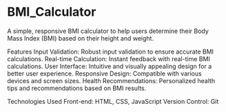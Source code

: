 # BMI_Calculator
A simple, responsive BMI calculator to help users determine their Body Mass Index (BMI) based on their height and weight.

Features
Input Validation: Robust input validation to ensure accurate BMI calculations.
Real-time Calculation: Instant feedback with real-time BMI calculations.
User Interface: Intuitive and visually appealing design for a better user experience.
Responsive Design: Compatible with various devices and screen sizes.
Health Recommendations: Personalized health tips and recommendations based on BMI results.



Technologies Used
Front-end: HTML, CSS, JavaScript
Version Control: Git

